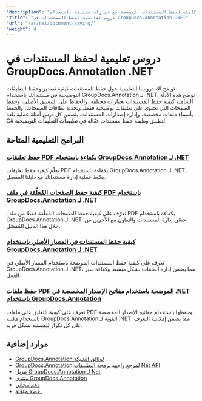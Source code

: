```yaml
---
"description": "دروس تعليمية كاملة لحفظ المستندات الموضحة مع خيارات مختلفة باستخدام GroupDocs.Annotation لـ .NET."
"title": "دروس تعليمية لحفظ المستندات في GroupDocs.Annotation .NET"
"url": "/ar/net/document-saving/"
"weight": 4
---
```


# دروس تعليمية لحفظ المستندات في GroupDocs.Annotation .NET

توضح لك دروسنا التعليمية حول حفظ المستندات كيفية تصدير وحفظ التعليقات التوضيحية في مستنداتك باستخدام GroupDocs.Annotation لـ .NET. توضح هذه الأدلة الشاملة كيفية حفظ المستندات بخيارات مختلفة، والحفاظ على التنسيق الأصلي، وحفظ الصفحات التي تحتوي على تعليقات توضيحية فقط، وتحديد نطاقات الصفحات، والحفظ بأسماء ملفات مخصصة، وإدارة إصدارات المستندات. يتضمن كل درس أمثلة عملية بلغة C# لتطبيق وظيفة حفظ مستندات فعّالة في تطبيقات التعليقات التوضيحية.

## البرامج التعليمية المتاحة

### [حفظ تعليقات PDF بكفاءة باستخدام GroupDocs.Annotation لـ .NET](./save-pdf-annotations-groupdocs-dotnet/)
تعلّم كيفية حفظ تعليقات PDF بكفاءة باستخدام GroupDocs.Annotation لـ .NET. بسّط عملية إدارة مستنداتك مع دليلنا المفصل.

### [كيفية حفظ الصفحات المُعلّقة في ملف PDF باستخدام GroupDocs.Annotation لـ .NET](./mastering-groupdocs-annotation-save-annotated-pdf-pages/)
تعرّف على كيفية حفظ الصفحات المُعلّقة فقط من ملف PDF بكفاءة باستخدام GroupDocs.Annotation لـ .NET. حسّن إدارة المستندات والتعاون مع الآخرين من خلال هذا الدليل المُفصّل.

### [كيفية حفظ المستندات في المسار الأصلي باستخدام GroupDocs.Annotation لـ .NET](./save-document-same-path-groupdocs-annotation-net/)
تعرف على كيفية حفظ المستندات الموضحة باستخدام المسار الأصلي في GroupDocs.Annotation لـ .NET، مما يضمن إدارة الملفات بشكل مبسط وكفاءة سير العمل.

### [حفظ ملفات PDF الموضحة باستخدام مفاتيح الإصدار المخصصة في .NET باستخدام GroupDocs.Annotation](./annotate-pdf-custom-version-key-groupdocs-net/)
تعرف على كيفية التعليق على ملفات PDF وحفظها باستخدام مفاتيح الإصدار المخصصة باستخدام مكتبة GroupDocs.Annotation القوية لـ .NET، مما يضمن إمكانية التعرف على كل تكرار للمستند بشكل فريد.

## موارد إضافية

- [GroupDocs.Annotation لوثائق الشبكة](https://docs.groupdocs.com/annotation/net/)
- [GroupDocs.Annotation لمرجع واجهة برمجة التطبيقات Net API](https://reference.groupdocs.com/annotation/net/)
- [تنزيل GroupDocs.Annotation لـ Net](https://releases.groupdocs.com/annotation/net/)
- [منتدى GroupDocs.Annotation](https://forum.groupdocs.com/c/annotation)
- [دعم مجاني](https://forum.groupdocs.com/)
- [رخصة مؤقتة](https://purchase.groupdocs.com/temporary-license/)